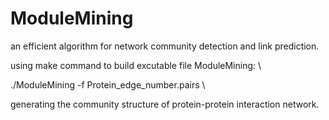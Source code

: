 # ModuleMining
an efficient algorithm for network community detection and link prediction.

using make command to build excutable file ModuleMining: \\

./ModuleMining -f Protein_edge_number.pairs \\

generating the community structure of protein-protein interaction network.
